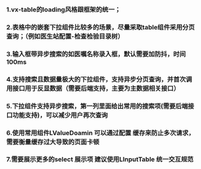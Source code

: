 ### 1.vx-table的loading风格跟框架的统一；

### 2.表格中的嵌套下拉组件比较多的场景，尽量采取table组件采用分页查询；（例如医生站配置-检查检验目录树）

### 3.输入框带异步搜索的如医嘱名称录入框，默认需要加防抖，时间100ms

### 4.支持搜索且数据量极大的下拉组件，支持异步分页查询，并首次调用接口用于反显数据（需要后端支持，主要为主数据相关接口）

### 5.下拉组件支持异步搜索，第一列里面给出常用的搜索项(需要后端接口功能支持)，可以减少用户再次查询

### 6.使用常用组件LValueDoamin 可以通过配置 缓存来防止多次请求，需要衡量缓存过大导致的页面卡顿

### 7.需要展示更多的select 展示项 建议使用LInputTable 统一交互规范